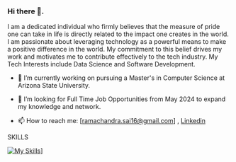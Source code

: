 ### Hi there 👋.

I am a dedicated individual who firmly believes that the measure of pride one can take in life is directly related to the impact one creates in the world. I am passionate about leveraging technology as a powerful means to make a positive difference in the world. My commitment to this belief drives my work and motivates me to contribute effectively to the tech industry.
My Tech Interests include Data Science and Software Development.

- 🔭 I’m currently working on pursuing a Master's in Computer Science at Arizona State University.

- 👯 I’m looking for Full Time Job Opportunities from May 2024 to expand my knowledge and network.

- 📫 How to reach me: [ramachandra.sai16@gmail.com] , [Linkedin](https://www.linkedin.com/in/ramachandra-913b78111/)
 
SKILLS

[![My Skills](https://skillicons.dev/icons?i=js,html,css,wasm)](https://skillicons.dev)]
<!--
**ramachandrasai7/ramachandrasai7** is a ✨ _special_ ✨ repository because its `README.md` (this file) appears on your GitHub profile.

Here are some ideas to get you started:

- 🔭 I’m currently working on ...
- 🌱 I’m currently learning ...
- 👯 I’m looking to collaborate on ...
- 🤔 I’m looking for help with ...
- 💬 Ask me about ...
- 📫 How to reach me: ...
- 😄 Pronouns: ...
- ⚡ Fun fact: ...
-->
